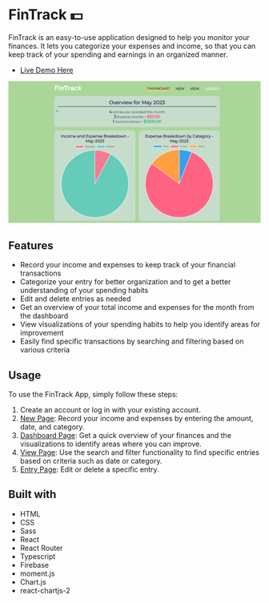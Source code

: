# FinTrack :dollar:

FinTrack is an easy-to-use application designed to help you monitor your finances. It lets you categorize your expenses and income, so that you can keep track of your spending and earnings in an organized manner.

- [Live Demo Here](https://fintrack-live.web.app/)

<img src="./public/fintrack-screenshot.png" width="600">

## Features

- Record your income and expenses to keep track of your financial transactions
- Categorize your entry for better organization and to get a better understanding of your spending habits
- Edit and delete entries as needed
- Get an overview of your total income and expenses for the month from the dashboard
- View visualizations of your spending habits to help you identify areas for improvement
- Easily find specific transactions by searching and filtering based on various criteria

## Usage

To use the FinTrack App, simply follow these steps:

1. Create an account or log in with your existing account.
2. <u>New Page</u>: Record your income and expenses by entering the amount, date, and category.
3. <u>Dashboard Page</u>: Get a quick overview of your finances and the visualizations to identify areas where you can improve.
4. <u>View Page</u>: Use the search and filter functionality to find specific entries based on criteria such as date or category.
5. <u>Entry Page</u>: Edit or delete a specific entry.

## Built with

- HTML
- CSS
- Sass
- React
- React Router
- Typescript
- Firebase
- moment.js
- Chart.js
- react-chartjs-2
